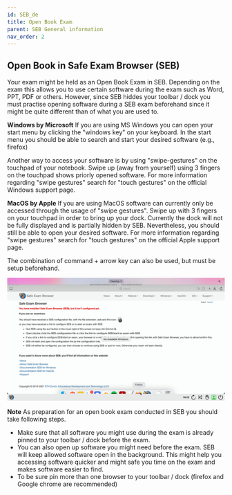 ```yaml
---
id: SEB_de
title: Open Book Exam
parent: SEB General information
nav_order: 2
---
```


## Open Book in Safe Exam Browser (SEB)
Your exam might be held as an Open Book Exam in SEB. Depending on the exam this allows you to use certain software during the exam such as Word, PPT, PDF or others. However, since SEB hiddes your toolbar / dock you must practise opening software during a SEB exam beforehand since it might be quite different than of what you are used to.

**Windows by Microsoft**
If you are using MS Windows you can open your start menu by clicking the "windows key" on your keyboard. In the start menu you should be able to search and start your desired software (e.g., firefox)

Another way to access your software is by using "swipe-gestures" on the touchpad of your notebook. Swipe up (away from yourself) using 3 fingers on the touchpad shows priorly opened software. For more information regarding "swipe gestures" search for "touch gestures" on the official Windows support page.

**MacOS by Apple**
If you are using MacOS software can currently only be accessed through the usage of "swipe gestures". Swipe up with 3 fingers on your touchpad in order to bring up your dock. Currently the dock will not be fully displayed and is partially hidden by SEB. Nevertheless, you should still be able to open your desired software. For more information regarding "swipe gestures" search for "touch gestures" on the official Apple support page.

The combination of command + arrow key can also be used, but must be setup beforehand.

[![icons-openbook_dock](assets/openbook_dock.jpg)](assets/openbook_dock.jpg)

**Note**
As preparation for an open book exam conducted in SEB you should take following steps.
* Make sure that all software you might use during the exam is already pinned to your toolbar / dock before the exam.
* You can also open up software you might need before the exam. SEB will keep allowed software open in the background. This might help you accessing software quicker and might safe you time on the exam and makes software easier to find.
* To be sure pin more than one browser to your toolbar / dock (firefox and Google chrome are recommended)
